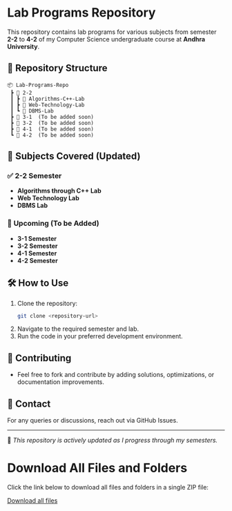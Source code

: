 # Lab Programs Repository

This repository contains lab programs for various subjects from semester **2-2** to **4-2** of my Computer Science undergraduate course at **Andhra University**.

## 📂 Repository Structure
```
📦 Lab-Programs-Repo
 ┣ 📂 2-2
 ┃ ┣ 📂 Algorithms-C++-Lab
 ┃ ┣ 📂 Web-Technology-Lab
 ┃ ┗ 📂 DBMS-Lab
 ┣ 📂 3-1  (To be added soon)
 ┣ 📂 3-2  (To be added soon)
 ┣ 📂 4-1  (To be added soon)
 ┗ 📂 4-2  (To be added soon)
```

## 📌 Subjects Covered (Updated)
### ✅ **2-2 Semester**
- **Algorithms through C++ Lab**
- **Web Technology Lab**
- **DBMS Lab**

### 🚧 **Upcoming (To be Added)**
- **3-1 Semester**
- **3-2 Semester**
- **4-1 Semester**
- **4-2 Semester**

## 🛠 How to Use
1. Clone the repository:
   ```sh
   git clone <repository-url>
   ```
2. Navigate to the required semester and lab.
3. Run the code in your preferred development environment.

## 📢 Contributing
- Feel free to fork and contribute by adding solutions, optimizations, or documentation improvements.

## 🔗 Contact
For any queries or discussions, reach out via GitHub Issues.

---
🚀 *This repository is actively updated as I progress through my semesters.*


# Download All Files and Folders

Click the link below to download all files and folders in a single ZIP file:

[Download all files](https://github.com/manohargella/Lab/blob/master/zip/DS_Store.zip)


